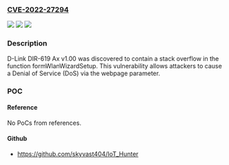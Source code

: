 ### [CVE-2022-27294](https://cve.mitre.org/cgi-bin/cvename.cgi?name=CVE-2022-27294)
![](https://img.shields.io/static/v1?label=Product&message=n%2Fa&color=blue)
![](https://img.shields.io/static/v1?label=Version&message=n%2Fa&color=blue)
![](https://img.shields.io/static/v1?label=Vulnerability&message=n%2Fa&color=brighgreen)

### Description

D-Link DIR-619 Ax v1.00 was discovered to contain a stack overflow in the function formWlanWizardSetup. This vulnerability allows attackers to cause a Denial of Service (DoS) via the webpage parameter.

### POC

#### Reference
No PoCs from references.

#### Github
- https://github.com/skyvast404/IoT_Hunter

